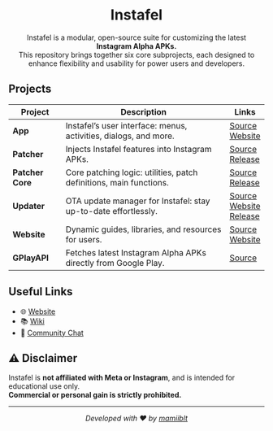 <h1 align="center">Instafel</h1>

<p align="center">Instafel is a modular, open-source suite for customizing the latest <b>Instagram Alpha APKs.</b><br/>
This repository brings together six core subprojects, each designed to enhance flexibility and usability for power users and developers.</p>

## Projects

| Project        | Description                                                 | Links                                                       |
| -------------- | ----------------------------------------------------------- | ----------------------------------------------------------- |
| **App**        | Instafel’s user interface: menus, activities, dialogs, and more. | [Source](https://github.com/mamiiblt/instafel/tree/main/app) <br> [Website](https://instafel.app) |
| **Patcher**    | Injects Instafel features into Instagram APKs.              | [Source](https://github.com/mamiiblt/instafel/tree/main/patcher) <br> [Release](https://github.com/instafel/p-rel/releases/latest) |
| **Patcher Core** | Core patching logic: utilities, patch definitions, main functions. | [Source](https://github.com/mamiiblt/instafel/tree/main/patcher-core) <br> [Release](https://github.com/instafel/pc-rel/releases/latest) |
| **Updater**    | OTA update manager for Instafel: stay up-to-date effortlessly. | [Source](https://github.com/mamiiblt/instafel/tree/main/updater) <br> [Website](https://instafel.app/about_updater) <br> [Release](https://github.com/instafel/u-rel/releases/latest) |
| **Website**    | Dynamic guides, libraries, and resources for users.         | [Source](https://github.com/mamiiblt/instafel/tree/main/website) <br> [Website](https://instafel.app) |
| **GPlayAPI**   | Fetches latest Instagram Alpha APKs directly from Google Play. | [Source](https://github.com/mamiiblt/instafel/tree/main/gplayapi) |

## Useful Links

- 🌐 [Website](https://instafel.app)
- 📚 [Wiki](https://instafel.app/wiki)
- 💬 [Community Chat](https://t.me/instafel)

## ⚠️ Disclaimer

Instafel is **not affiliated with Meta or Instagram**, and is intended for educational use only.  
**Commercial or personal gain is strictly prohibited.**

---

<p align="center"><i>Developed with ❤️ by <a href="https://github.com/mamiiblt">mamiiblt</a></i></p>

